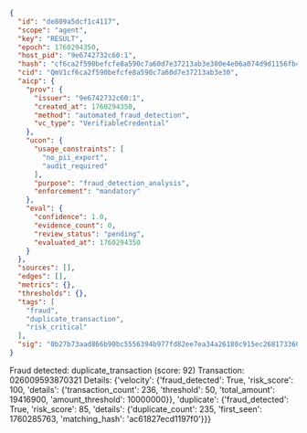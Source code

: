 ```json
{
  "id": "de809a5dcf1c4117",
  "scope": "agent",
  "key": "RESULT",
  "epoch": 1760294350,
  "host_pid": "9e6742732c60:1",
  "hash": "cf6ca2f590befcfe8a590c7a60d7e37213ab3e300e4e06a074d9d1156fb45222",
  "cid": "QmV1cf6ca2f590befcfe8a590c7a60d7e37213ab3e30",
  "aicp": {
    "prov": {
      "issuer": "9e6742732c60:1",
      "created_at": 1760294350,
      "method": "automated_fraud_detection",
      "vc_type": "VerifiableCredential"
    },
    "ucon": {
      "usage_constraints": [
        "no_pii_export",
        "audit_required"
      ],
      "purpose": "fraud_detection_analysis",
      "enforcement": "mandatory"
    },
    "eval": {
      "confidence": 1.0,
      "evidence_count": 0,
      "review_status": "pending",
      "evaluated_at": 1760294350
    }
  },
  "sources": [],
  "edges": [],
  "metrics": {},
  "thresholds": {},
  "tags": [
    "fraud",
    "duplicate_transaction",
    "risk_critical"
  ],
  "sig": "0b27b73aad866b90bc5556394b977fd82ee7ea34a26180c915ec268173360d58"
}
```

Fraud detected: duplicate_transaction (score: 92)
Transaction: 026009593870321
Details: {'velocity': {'fraud_detected': True, 'risk_score': 100, 'details': {'transaction_count': 236, 'threshold': 50, 'total_amount': 19416900, 'amount_threshold': 10000000}}, 'duplicate': {'fraud_detected': True, 'risk_score': 85, 'details': {'duplicate_count': 235, 'first_seen': 1760285763, 'matching_hash': 'ac61827ecd1197f0'}}}